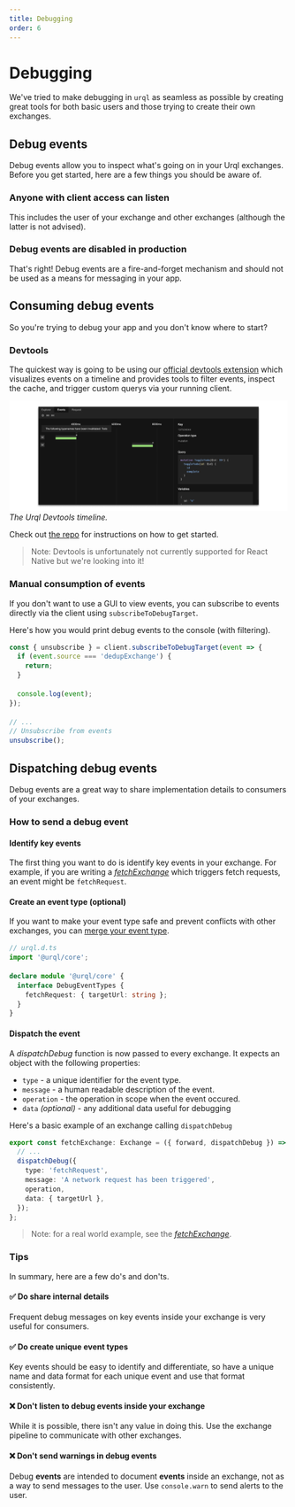 ```yaml
---
title: Debugging
order: 6
---
```


# Debugging

We've tried to make debugging in `urql` as seamless as possible by creating great tools for both basic users and those trying to create their own exchanges.

## Debug events

Debug events allow you to inspect what's going on in your Urql exchanges. Before you get started, here are a few things you should be aware of.

### Anyone with client access can listen

This includes the user of your exchange and other exchanges (although the latter is not advised).

### Debug events are disabled in production

That's right! Debug events are a fire-and-forget mechanism and should not be used as a means for messaging in your app.

## Consuming debug events

So you're trying to debug your app and you don't know where to start?

### Devtools

The quickest way is going to be using our [official devtools extension](https://github.com/FormidableLabs/urql-devtools/) which visualizes events on a timeline and provides tools to filter events, inspect the cache, and trigger custom querys via your running client.

![Urql Devtools Timeline](../assets/devtools-timeline.png)
_The Urql Devtools timeline._

Check out [the repo](https://github.com/FormidableLabs/urql-devtools/) for instructions on how to get started.

> Note: Devtools is unfortunately not currently supported for React Native but we're looking into it!

### Manual consumption of events

If you don't want to use a GUI to view events, you can subscribe to events directly via the client using `subscribeToDebugTarget`.

Here's how you would print debug events to the console (with filtering).

```ts
const { unsubscribe } = client.subscribeToDebugTarget(event => {
  if (event.source === 'dedupExchange') {
    return;
  }

  console.log(event);
});

// ...
// Unsubscribe from events
unsubscribe();
```

## Dispatching debug events

Debug events are a great way to share implementation details to consumers of your exchanges.

### How to send a debug event

#### Identify key events

The first thing you want to do is identify key events in your exchange. For example, if you are writing a [_fetchExchange_](https://github.com/FormidableLabs/urql/blob/master/packages/core/src/exchanges/fetch.ts) which triggers fetch requests, an event might be `fetchRequest`.

#### Create an event type (optional)

If you want to make your event type safe and prevent conflicts with other exchanges, you can [merge your event type](https://www.typescriptlang.org/docs/handbook/declaration-merging.html).

```ts
// urql.d.ts
import '@urql/core';

declare module '@urql/core' {
  interface DebugEventTypes {
    fetchRequest: { targetUrl: string };
  }
}
```

#### Dispatch the event

A _dispatchDebug_ function is now passed to every exchange. It expects an object with the following properties:

- `type` - a unique identifier for the event type.
- `message` - a human readable description of the event.
- `operation` - the operation in scope when the event occured.
- `data` _(optional)_ - any additional data useful for debugging

Here's a basic example of an exchange calling `dispatchDebug`

```ts
export const fetchExchange: Exchange = ({ forward, dispatchDebug }) => {
  // ...
  dispatchDebug({
    type: 'fetchRequest',
    message: 'A network request has been triggered',
    operation,
    data: { targetUrl },
  });
};
```

> Note: for a real world example, see the [_fetchExchange_](https://github.com/FormidableLabs/urql/blob/master/packages/core/src/exchanges/fetch.ts).

### Tips

In summary, here are a few do's and don'ts.

#### ✅ Do share internal details

Frequent debug messages on key events inside your exchange is very useful for consumers.

#### ✅ Do create unique event types

Key events should be easy to identify and differentiate, so have a unique name and data format for each unique event and use that format consistently.

#### ❌ Don't listen to debug events inside your exchange

While it is possible, there isn't any value in doing this. Use the exchange pipeline to communicate with other exchanges.

#### ❌ Don't send warnings in debug events

Debug **events** are intended to document **events** inside an exchange, not as a way to send messages to the user. Use `console.warn` to send alerts to the user.
